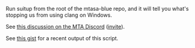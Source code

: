 Run suitup from the root of the mtasa-blue repo, and it will tell you what's stopping us from using clang on Windows.

See [this discussion on the MTA Discord](https://discordapp.com/channels/278474088903606273/366384007535001612/687419701466628096) ([invite](https://mtasa.com/discord)).

See [this gist](https://gist.github.com/qaisjp/50b0d8ab4833b77c5b9e0305f974f756) for a recent output of this script.

